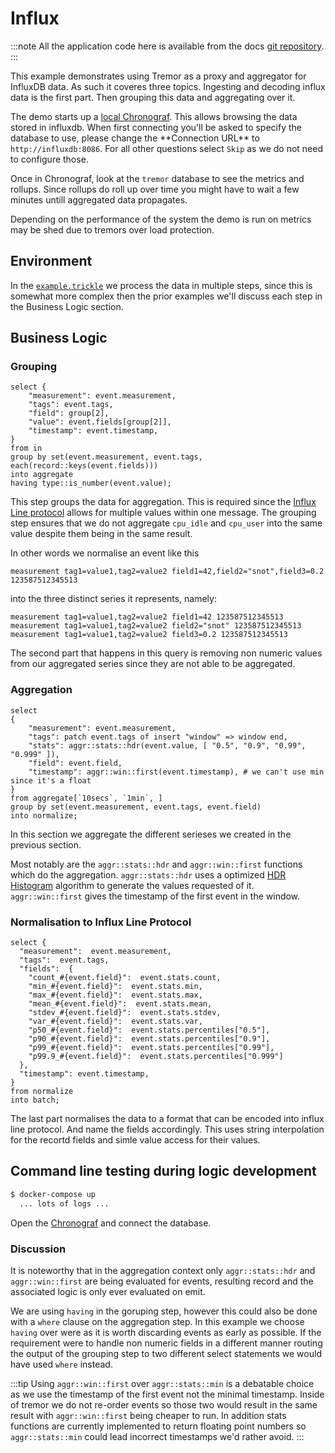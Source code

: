 # Influx

:::note
All the application code here is available from the docs [git repository](__GIT__).
:::

This example demonstrates using Tremor as a proxy and aggregator for InfluxDB data. As such it coveres three topics. Ingesting and decoding influx data is the first part. Then grouping this data and aggregating over it.

The demo starts up a [local Chronograf](http://localhost:8888). This allows browsing the data stored in influxdb. When first connecting you'll be asked to specify the database to use, please change the \*\*Connection URL\*\* to `http://influxdb:8086`. For all other questions select `Skip` as we do not need to configure those.

Once in Chronograf, look at the `tremor` database to see the metrics and rollups. Since rollups do roll up over time you might have to wait a few minutes untill aggregated data propagates.

Depending on the performance of the system the demo is run on metrics may be shed due to tremors over load protection.

## Environment

In the [`example.trickle`](etc/tremor/config/example.trickle) we process the data in multiple steps, since this is somewhat more complex then the prior examples we'll discuss each step in the Business Logic section.

## Business Logic

### Grouping

```trickle
select {
    "measurement": event.measurement,
    "tags": event.tags,
    "field": group[2],
    "value": event.fields[group[2]],
    "timestamp": event.timestamp,
}
from in
group by set(event.measurement, event.tags, each(record::keys(event.fields)))
into aggregate
having type::is_number(event.value);
```

This step groups the data for aggregation. This is required since the [Influx Line protocol](https://docs.influxdata.com/influxdb/v1.7/write_protocols/line_protocol_tutorial/) allows for multiple values within one message. The grouping step ensures that we do not aggregate `cpu_idle` and `cpu_user` into the same value despite them being in the same result.

In other words we normalise an event like this

```influx
measurement tag1=value1,tag2=value2 field1=42,field2="snot",field3=0.2 123587512345513
```

into the three distinct series it represents, namely:

```influx
measurement tag1=value1,tag2=value2 field1=42 123587512345513
measurement tag1=value1,tag2=value2 field2="snot" 123587512345513
measurement tag1=value1,tag2=value2 field3=0.2 123587512345513
```

The second part that happens in this query is removing non numeric values from our aggregated series since they are not able to be aggregated.

### Aggregation

```trickle
select
{
    "measurement": event.measurement,
    "tags": patch event.tags of insert "window" => window end,
    "stats": aggr::stats::hdr(event.value, [ "0.5", "0.9", "0.99", "0.999" ]),
    "field": event.field,
    "timestamp": aggr::win::first(event.timestamp), # we can't use min since it's a float
}
from aggregate[`10secs`, `1min`, ]
group by set(event.measurement, event.tags, event.field)
into normalize;
```

In this section we aggregate the different serieses we created in the previous section.

Most notably are the `aggr::stats::hdr` and `aggr::win::first` functions which do the aggregation. `aggr::stats::hdr` uses a optimized [HDR Histogram](http://hdrhistogram.org/) algorithm to generate the values requested of it. `aggr::win::first` gives the timestamp of the first event in the window.

### Normalisation to Influx Line Protocol

```tremor
select {
  "measurement":  event.measurement,
  "tags":  event.tags,
  "fields":  {
    "count_#{event.field}":  event.stats.count,
    "min_#{event.field}":  event.stats.min,
    "max_#{event.field}":  event.stats.max,
    "mean_#{event.field}":  event.stats.mean,
    "stdev_#{event.field}":  event.stats.stdev,
    "var_#{event.field}":  event.stats.var,
    "p50_#{event.field}":  event.stats.percentiles["0.5"],
    "p90_#{event.field}":  event.stats.percentiles["0.9"],
    "p99_#{event.field}":  event.stats.percentiles["0.99"],
    "p99.9_#{event.field}":  event.stats.percentiles["0.999"]
  },
  "timestamp": event.timestamp,
}
from normalize
into batch;
```

The last part normalises the data to a format that can be encoded into influx line protocol. And name the fields accordingly. This uses string interpolation for the recortd fields and simle value access for their values.

## Command line testing during logic development

```bash
$ docker-compose up
  ... lots of logs ...
```

Open the [Chronograf](http://localhost:8888) and connect the database.

### Discussion

It is noteworthy that in the aggregation context only `aggr::stats::hdr` and `aggr::win::first` are being evaluated for events, resulting record and the associated logic is only ever evaluated on emit.

We are using `having` in the goruping step, however this could also be done with a `where` clause on the aggregation step. In this example we choose `having` over were as it is worth discarding events as early as possible. If the requirement were to handle non numeric fields in a different manner routing the output of the grouping step to two different select statements we would have used `where` instead.

:::tip
Using `aggr::win::first` over `aggr::stats::min` is a debatable choice as we use the timestamp of the first event not the minimal timestamp. Inside of tremor we do not re-order events so those two would result in the same result with `aggr::win::first` being cheaper to run. In addition stats functions are currently implemented to return floating point numbers so `aggr::stats::min` could lead incorrect timestamps we'd rather avoid.
:::
